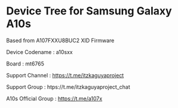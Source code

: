 # Device Tree for Samsung Galaxy A10s
Based from A107FXXU8BUC2 XID Firmware

Device Codename : a10sxx

Board : mt6765

Support Channel : https://t.me/itzkaguyaproject

Support Group : htps://t.me/itzkaguyaproject_chat

A10s Official Group : https://t.me/a107x
